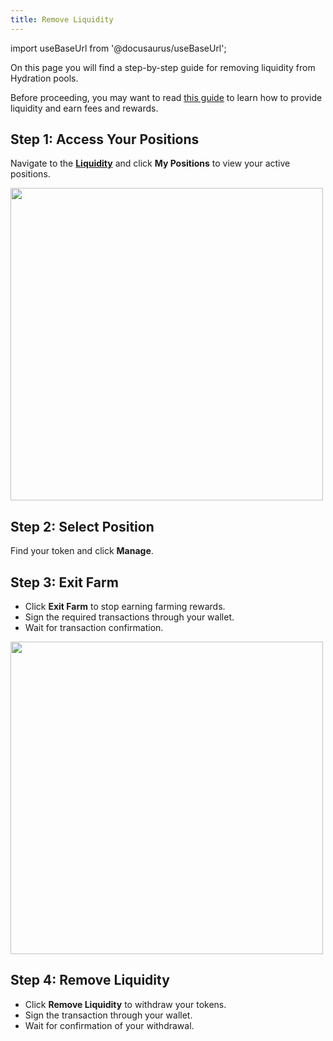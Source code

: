 ```yaml
---
title: Remove Liquidity
---
```


import useBaseUrl from '@docusaurus/useBaseUrl'; 

On this page you will find a step-by-step guide for removing liquidity from Hydration pools.

Before proceeding, you may want to read [this guide](docs/03_guides/04_liquidity/01_provide_liquidity.md) to learn how to provide liquidity and earn fees and rewards.

## Step 1: Access Your Positions
Navigate to the **[Liquidity](https://app.hydration.net/liquidity)** and click **My Positions** to view your active positions.

<div style={{textAlign: 'center'}}>
<img 
  src={useBaseUrl('img/howto_lp/lp_mylp.jpg')} 
  width="500px"
  style={{margin: '5px 0'}}
/>
</div>

## Step 2: Select Position
Find your token and click **Manage**.

## Step 3: Exit Farm
* Click **Exit Farm** to stop earning farming rewards.
* Sign the required transactions through your wallet.
* Wait for transaction confirmation.
<div style={{textAlign: 'center'}}>
<img 
  src={useBaseUrl('img/howto_lp/lp_mylp2.jpg')} 
  width="500px"
  style={{margin: '5px 0'}}
/>
</div>

## Step 4: Remove Liquidity
* Click **Remove Liquidity** to withdraw your tokens.
* Sign the transaction through your wallet.
* Wait for confirmation of your withdrawal.